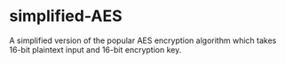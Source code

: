 # simplified-AES
A simplified version of the popular AES encryption algorithm which takes 16-bit plaintext input and 16-bit encryption key.
